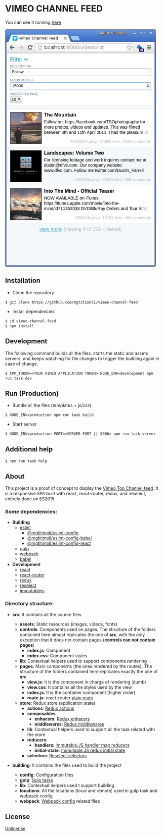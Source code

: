 # VIMEO CHANNEL FEED

You can see it running [here](https://vimeo-channel-feed.herokuapp.com)

![alt text](screenshots/filtered.png "Filtered results")

## Installation

- Clone the repository

```
$ git clone https://github.com/mgtitimoli/vimeo-channel-feed
```

- Install dependencies

```
$ cd vimeo-channel-feed
$ npm install
```

## Development

The following command builds all the files, starts the static and assets servers, and keeps watching for file changes to trigger the building again in case of change.

```
$ APP_TOKEN=<YOUR VIMEO APPLICATION TOKEN> NODE_ENV=development npm run task dev
```

## Run (Production)

- Bundle all the files (templates + js/css)

```
$ NODE_ENV=production npm run task build
```

- Start server

```
$ NODE_ENV=production PORT=<SERVER PORT || 8000> npm run task server
```

## Additional help

```
$ npm run task help
```

## About

This project is a proof of concept to display the [Vimeo Top Channel feed](https://developer.vimeo.com/api/playground/channels/top/videos). It is a responsive SPA built with react, react-router, redux, and reselect, entirely done on ES2015.

### Some dependencies:

- **Building**
    - [eslint](https://github.com/eslint/eslint)
        - [@mgtitimoli/eslint-config](https://github.com/mgtitimoli/eslint-config)
        - [@mgtitimoli/eslint-config-babel](https://github.com/mgtitimoli/eslint-config-babel)
        - [@mgtitimoli/eslint-config-react](https://github.com/mgtitimoli/eslint-config-react)
    - [gulp](https://github.com/gulpjs/gulp)
    - [webpack](https://github.com/webpack)
    - [babel](https://github.com/babel/babel)
- **Development**
    - [react](https://github.com/facebook/react)
    - [react-router](https://github.com/reactjs/react-router)
    - [redux](https://github.com/reactjs/redux)
    - [reselect](https://github.com/reactjs/reselect)
    - [immutablejs](https://github.com/facebook/immutable-js)

### Directory structure:

- **src**: It contains all the source files.
    - **assets**: Static resources (images, videos, fonts)
    - **controls**: Components used on pages. The structure of the folders contained here almost replicates the one of **src**, with the only exception that it does not contain pages (**controls can not contain pages**)
        - **index.js**: Component
        - **index.css**: Component styles
    - **lib**: Contextual helpers used to support components rendering
    - **pages**: Main components (the ones rendered by the routes). The structure of the folders contained here replicates exactly the one of **src**
        - **view.js**: It is the component in charge of rendering (dumb)
        - **view.css**: It contains all the styles used by the view
        - **index.js**: It is the container component (higher order)
        - **route.js**: react-router [plain route](https://github.com/reactjs/react-router/blob/master/docs/API.md#plainroute)
    - **store**: Redux store (application state)
        - **actions**: [Redux actions](http://redux.js.org/docs/basics/Actions.html)
        - **composables**
            - **enhacers**: [Redux enhacers](https://github.com/reactjs/redux/blob/master/docs/Glossary.md#store-enhancer)
            - **middlewares**: [Redux middlewares](https://github.com/reactjs/redux/blob/master/docs/Glossary.md#middleware)
        - **lib**: Contextual helpers used to support all the task related with the store
        - **reducers**:
            - **handlers**: [Immutable.JS handler map reducers](https://github.com/indexiatech/redux-immutablejs#immutable-handler-map-reducer-creator)
            - **initial-state**: [Immutable.JS redux initial state](https://github.com/indexiatech/redux-immutablejs#initial-state)
        - **selectors**: [Reselect selectors](https://github.com/reactjs/reselect#reselect)

- **building**: It contains the files used to build the project
    - **config**: Configuration files
    - **gulp**: [Gulp tasks](https://github.com/gulpjs/gulp/blob/master/docs/API.md#gulptaskname--deps--fn)
    - **lib**: Contextual helpers used t support building
    - **locations**: All the locations (local and remote) used in gulp task and webpack config
    - **webpack**: [Webpack config](https://webpack.github.io/docs/configuration.html) related files

## License

[Unlicense](http://unlicense.org)
